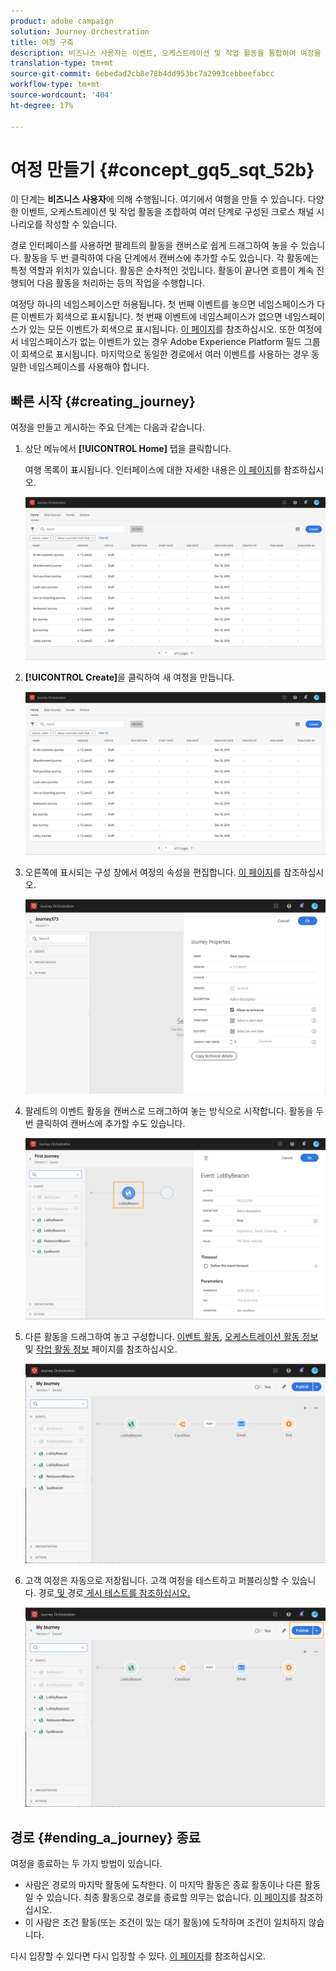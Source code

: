 ```yaml
---
product: adobe campaign
solution: Journey Orchestration
title: 여정 구축
description: 비즈니스 사용자는 이벤트, 오케스트레이션 및 작업 활동을 통합하여 여정을 구축하는 방법을 살펴봅니다.
translation-type: tm+mt
source-git-commit: 6ebedad2cb8e78b4dd953bc7a2993cebbeefabcc
workflow-type: tm+mt
source-wordcount: '404'
ht-degree: 17%

---
```



# 여정 만들기 {#concept_gq5_sqt_52b}

이 단계는 **비즈니스 사용자**&#x200B;에 의해 수행됩니다. 여기에서 여행을 만들 수 있습니다. 다양한 이벤트, 오케스트레이션 및 작업 활동을 조합하여 여러 단계로 구성된 크로스 채널 시나리오를 작성할 수 있습니다.

경로 인터페이스를 사용하면 팔레트의 활동을 캔버스로 쉽게 드래그하여 놓을 수 있습니다. 활동을 두 번 클릭하여 다음 단계에서 캔버스에 추가할 수도 있습니다. 각 활동에는 특정 역할과 위치가 있습니다. 활동은 순차적인 것입니다. 활동이 끝나면 흐름이 계속 진행되어 다음 활동을 처리하는 등의 작업을 수행합니다.

여정당 하나의 네임스페이스만 허용됩니다. 첫 번째 이벤트를 놓으면 네임스페이스가 다른 이벤트가 회색으로 표시됩니다. 첫 번째 이벤트에 네임스페이스가 없으면 네임스페이스가 있는 모든 이벤트가 회색으로 표시됩니다. [이 페이지](../event/selecting-the-namespace.md)를 참조하십시오. 또한 여정에서 네임스페이스가 없는 이벤트가 있는 경우 Adobe Experience Platform 필드 그룹이 회색으로 표시됩니다. 마지막으로 동일한 경로에서 여러 이벤트를 사용하는 경우 동일한 네임스페이스를 사용해야 합니다.

## 빠른 시작 {#creating_journey}

여정을 만들고 게시하는 주요 단계는 다음과 같습니다.

1. 상단 메뉴에서 **[!UICONTROL Home]** 탭을 클릭합니다.

   여행 목록이 표시됩니다. 인터페이스에 대한 자세한 내용은 [이 페이지](../building-journeys/using-the-journey-designer.md)를 참조하십시오.

   ![](../assets/journey30.png)

1. **[!UICONTROL Create]**&#x200B;을 클릭하여 새 여정을 만듭니다.

   ![](../assets/journey31.png)

1. 오른쪽에 표시되는 구성 창에서 여정의 속성을 편집합니다. [이 페이지](../building-journeys/changing-properties.md)를 참조하십시오.

   ![](../assets/journey32.png)

1. 팔레트의 이벤트 활동을 캔버스로 드래그하여 놓는 방식으로 시작합니다. 활동을 두 번 클릭하여 캔버스에 추가할 수도 있습니다.

   ![](../assets/journey33.png)

1. 다른 활동을 드래그하여 놓고 구성합니다. [이벤트 활동](../building-journeys/event-activities.md), [오케스트레이션 활동 정보](../building-journeys/about-orchestration-activities.md) 및 [작업 활동 정보](../building-journeys/about-action-activities.md) 페이지를 참조하십시오.

   ![](../assets/journey34.png)

1. 고객 여정은 자동으로 저장됩니다. 고객 여정을 테스트하고 퍼블리싱할 수 있습니다. 경로[ 및 ](../building-journeys/testing-the-journey.md)경로[ 게시 테스트를 참조하십시오.](../building-journeys/publishing-the-journey.md)

   ![](../assets/journey36.png)

## 경로 {#ending_a_journey} 종료

여정을 종료하는 두 가지 방법이 있습니다.

* 사람은 경로의 마지막 활동에 도착한다. 이 마지막 활동은 종료 활동이나 다른 활동일 수 있습니다. 최종 활동으로 경로를 종료할 의무는 없습니다. [이 페이지](../building-journeys/end-activity.md)를 참조하십시오.
* 이 사람은 조건 활동(또는 조건이 있는 대기 활동)에 도착하며 조건이 일치하지 않습니다.

다시 입장할 수 있다면 다시 입장할 수 있다. [이 페이지](../building-journeys/changing-properties.md)를 참조하십시오.
